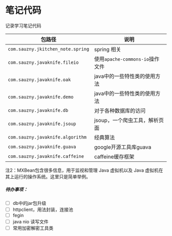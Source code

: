 # 笔记代码

记录学习笔记代码

| 包路径 | 说明	 |
|--------|--------|
| `com.sauzny.jkitchen_note.spring` | spring 相关 |
| `com.sauzny.javaknife.fileio` | 使用`apache-commons-io`操作文件 |
| `com.sauzny.javaknife.oak` | java中的一些特性类的使用方法 |
| `com.sauzny.javaknife.demo` | java中的一些特性类的使用方法 |
| `com.sauzny.javaknife.db` | 对于各种数据库的访问 |
| `com.sauzny.javaknife.jsoup` | jsoup，一个爬虫工具，解析页面 |
| `com.sauzny.javaknife.algorithm` | 经典算法 |
| `com.sauzny.javaknife.guava` | google开源工具库guava |
| `com.sauzny.javaknife.caffeine` | caffeine缓存框架 |

<span id="jump_2">注2：MXBean包含很多信息，用于监视和管理 Java 虚拟机以及 Java 虚拟机在其上运行的操作系统。这里只是简单举例。</span>

##### 待办事项：

- [ ] db中的jar包升级
- [ ] httpclient，用法封装，连接池
- [ ] fegin
- [ ] java nio 读写文件
- [ ] 常用加密解密工具类
